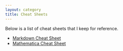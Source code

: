 ```yaml
---
layout: category
title: Cheat Sheets
---
```


Below is a list of cheat sheets that I keep for reference.

- [Markdown Cheat Sheet](https://glassofnumbers.com)
- [Mathematica Cheat Sheet](https://www.glassofnumbers.com)

